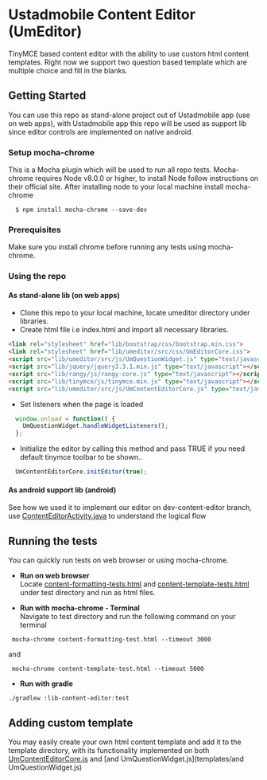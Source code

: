 # Ustadmobile Content Editor (UmEditor)

TinyMCE based content editor with the ability to use custom html content templates.  Right now we support two question based template which are multiple choice and fill in the blanks.
## Getting Started
You can use this repo as stand-alone project out of Ustadmobile app (use on web apps), 
with Ustadmobile app this repo will be used as support lib since editor controls are implemented on native android. 

### Setup mocha-chrome
This is a Mocha plugin which will be used to run all repo tests. Mocha-chrome requires Node v8.0.0 or higher, to install 
Node follow instructions on
 their official site. After installing node to your local machine install mocha-chrome
```
  $ npm install mocha-chrome --save-dev
```
### Prerequisites

Make sure you install chrome before running any tests using mocha-chrome.

### Using the repo
#### As stand-alone lib (on web apps)
* Clone this repo to your local machine, locate umeditor directory under libraries. 
* Create html file i.e index.html and import all necessary libraries.

``` html
<link rel="stylesheet" href="lib/bootstrap/css/bootstrap.min.css">
<link rel="stylesheet" href="lib/umeditor/src/css/UmEditorCore.css">
<script src="lib/umeditor/src/js/UmQuestionWidget.js" type="text/javascript"></script>
<script src="lib/jquery/jquery3.3.1.min.js" type="text/javascript"></script>
<script src="lib/rangy/js/rangy-core.js" type="text/javascript"></script>
<script src="lib/tinymce/js/tinymce.min.js" type="text/javascript"></script>
<script src="lib/umeditor/src/js/UmContentEditorCore.js" type="text/javascript"></script>
```
* Set listeners when the page is loaded
```javascript
  window.onload = function() {
    UmQuestionWidget.handleWidgetListeners();
  };
```
* Initialize the editor by calling this method and pass TRUE if you need default tinymce toolbar to be shown..
```javascript
  UmContentEditorCore.initEditor(true);
```

#### As android support lib (android)
See how we used it to implement our editor on dev-content-editor branch, use [ContentEditorActivity.java](../app-android/src/main/java/com/ustadmobile/port/android/view/ContentEditorActivity.java) to understand the logical flow

## Running the tests

You can quickly run tests on web browser or using mocha-chrome.
* <b>Run on web browser</b><br/>
Locate [content-formatting-tests.html](test/content-formatting-tests.html) 
and [content-template-tests.html](test/content-template-tests.html) 
under test directory and run as html files.

* <b>Run with mocha-chrome - Terminal </b><br/>
Navigate to test directory and run the following command on your terminal<br/>
```
 mocha-chrome content-formatting-test.html --timeout 3000
```
and 
```
 mocha-chrome content-template-test.html --timeout 5000
```

* <b>Run with gradle</b>
 ```
 ./gradlew :lib-content-editor:test
```

## Adding custom template
You may easily create your own html content template and add it to the template directory, 
with its functionality implemented on both  [UmContentEditorCore.js](templates/UmContentEditorCore.js) and [and UmQuestionWidget.js](templates/and UmQuestionWidget.js)

 




